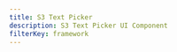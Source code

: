 ```yaml
---
title: S3 Text Picker
description: S3 Text Picker UI Component
filterKey: framework
---
```


<inline-fragment framework="react" src="~/ui/storage/fragments/web/s3-text-picker.md"></inline-fragment>
<inline-fragment framework="angular" src="~/ui/storage/fragments/web/s3-text-picker.md"></inline-fragment>
<inline-fragment framework="vue" src="~/ui/storage/fragments/web/s3-text-picker.md"></inline-fragment>
<inline-fragment framework="ionic" src="~/ui/storage/fragments/web/s3-text-picker.md"></inline-fragment>